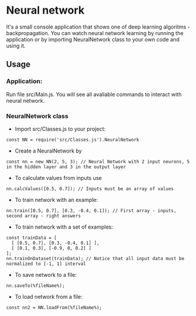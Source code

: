 # Neural network
It's a small console application that shows one of deep learning algoritms - backpropagation.
You can watch neural network learning by running the application or by importing NeuralNetwork class to your own code and using it.

## Usage
### Application: 
Run file src/Main.js. You will see all avaliable commands to interact with neural network.

### NeuralNetwork class
- Import src/Classes.js to your project:
```
const NN = require('src/Classes.js').NeuralNetwork
```
- Create a NeuralNetwork by
```
const nn = new NN(2, 5, 3); // Neural Network with 2 input neurons, 5 in the hidden layer and 3 in the output layer
```
- To calculate values from inputs use
```
nn.calcValues([0.5, 0.7]); // Inputs must be an array of values
```
- To train network with an example:
```
nn.train([0.5, 0.7], [0.3, -0.4, 0.1]); // First array - inputs, second array - right answers
```
- To train network with a set of examples:
```
const trainData = [
  [ [0.5, 0.7], [0.3, -0.4, 0.1] ],
  [ [0.1, 0.3], [-0.9, 0, 0.2] ]
];
nn.trainOnDataset(trainData); // Notice that all input data must be normalized to [-1, 1] interval
```
- To save network to a file:
```
nn.saveTo(%fileName%);
```
- To load network from a file:
```
const nn2 = NN.loadFrom(%fileName%);
```
